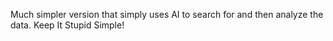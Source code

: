 Much simpler version that simply uses AI to search for and then analyze the data. Keep It Stupid Simple!